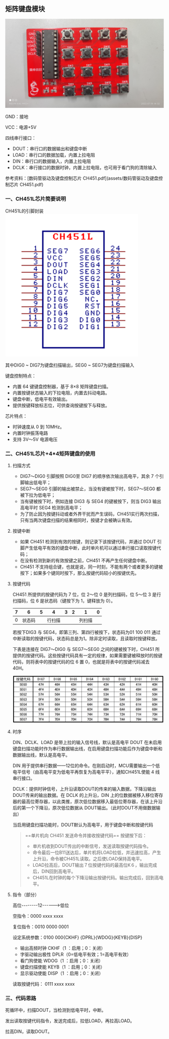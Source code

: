 ## 矩阵键盘模块

![IMG_20220719_143214](assets/IMG_20220719_143214.jpg)

GND：接地

VCC：电源+5V

四线串行接口：

- DOUT：串行口的数据输出和键盘中断
- LOAD：串行口的数据加载，内置上拉电阻
- DIN：串行口的数据输入，内置上拉电阻 
- DCLK：串行接口的数据时钟，内置上拉电阻，也可用于看门狗的清除输入

参考资料：[数码管驱动及键盘控制芯片 CH451.pdf](assets/数码管驱动及键盘控制芯片 CH451.pdf)

### 一、CH451L芯片简要说明

CH451L的引脚封装![1658216754070](assets/1658216754070.png)

其中DIG0 ~ DIG7为键盘扫描输出，SEG0 ~ SEG7为键盘扫描输入

键盘控制特点：

- 内置 64 键键盘控制器，基于 8×8 矩阵键盘扫描。 
- 内置按键状态输入的下拉电阻，内置去抖动电路。 
- 键盘中断，低电平有效输出。 
- 提供按键释放标志位，可供查询按键按下与释放。

芯片特点：

- 时钟速度从 0 到 10MHz。
- 内置时钟振荡电路
- 支持 3V～5V 电源电压

### 二、CH451L芯片+4*4矩阵键盘的使用

1. 扫描方式

   - DIG7～DIG0 引脚按照 DIG0至 DIG7 的顺序依次输出高电平，其余 7 个引脚输出低电平；
   - SEG7～SEG0 引脚的输出被禁止，当没有键被按下时，SEG7～SEG0 都被下拉为低电平；
   - 当有键被按下时，例如连接 DIG3 与 SEG4 的键被按下，则当 DIG3 输出高电平时 SEG4 检测到高电平；
   - 为了防止因为按键抖动或者外界干扰而产生误码，CH451实行两次扫描，只有当两次键盘扫描的结果相同时，按键才会被确认有效。

2. 按键中断

   - 如果 CH451 检测到有效的按键，则记录下该按键代码，并通过 DOUT 引脚产生低电平有效的键盘中断，此时单片机可以通过串行接口读取按键代码；
   - 在没有检测到新的有效按键之前，CH451 不再产生任何键盘中断。
   - CH451 不支持组合键，也就是说，同一时刻，不能有两个或者更多的键被按下；如果多个键同时按下，那么按键代码较小的按键优先。 

3. 按键代码

   CH451 所提供的按键代码为 7 位，位 2～位 0 是列扫描码，位 5～位 3 是行扫描码，位 6 是状态码（键按下为 1，键释放为 0）。

   |  7   |   6    |  5   |   4    |  3   |  2   |   1    |  0   |
   | :--: | :----: | :--: | :----: | :--: | :--: | :----: | :--: |
   |  0   | 状态码 |      | 行扫描 |      |      | 列扫描 |      |

   若按下DIG3 与 SEG4，即第三列、第四行被按下，状态码为01	100	011
   通过中断读取的按键代码，状态码总是为1。除非定时读取，且读取时按键释放。

   下表是连接在 DIG7～DIG0 与 SEG7～SEG0 之间的键被按下时，CH451 所提供的按键代码。这些按键代码具有一定的规律，如果需要键被释放时的按键代码，则将表中的按键代码的位 6 置 0，也就是将表中的按键代码减去 40H。

   ![1658220166119](assets/1658220166119.png)

4. 时序

   DIN、DCLK、LOAD 是带上拉的输入信号线，默认是高电平
   DOUT 在未启用键盘扫描功能时作为串行数据输出线，在启用键盘扫描功能后作为键盘中断和数据输出线，默认是高电平。

   DIN 用于提供串行数据——12位的命令。在刚启动时，MCU需要输出一个低电平信号（由高电平变为低电平再恢复为高电平平），通知CH451L使能 4 线串行接口。

   DCLK：提供时钟信号，上升沿读取DOUT的传来的输入数据，下降沿输出DOUT传来的输出数据。在 DCLK 的上升沿，DIN 上的位数据被移入移位寄存器的最高位寄存器，以此类推，原次低位数据移入最低位寄存器，在该上升沿后的第一个下降沿，原次低位数据从 DOUT输出。（此时DOUT不用做数据输出）

   当启用键盘扫描功能时，DOUT默认为高电平，用于键盘中断和按键代码

   >==单片机向 CH451 发送命令并接收按键代码==
   >按键按下后：
   >
   >- 单片机收到DOUT传出的中断信号，发送读取按键代码指令。
   >- 命令最后一位B11送达后，单片机将LOAD拉低，并迅速拉高，产生上升沿，命令被CH451L读取。之后使LOAD保持高电平。
   >- LOAD拉高后，DOUT输出７位按键代码的最高位K６，输出完成后，DIN回到高电平。
   >- CH451L在时钟的每个下降沿输出按键代码。输出完成后，回到高电平。

   

5. 指令（部分）

   高位--------12------>低位

   空指令：0000	xxxx	xxxx

   复位指令：0010	0000	0001

   设定系统参数：0100	000{CKHF}	{DPRL}{WDOG}{KEYB}{DISP}

   - 输出高频时钟 CKHF（1 ：启用；0：关闭）
   - 字驱动输出极性 DPLR（0=低电平有效；1=高电平有效）
   - 看门狗使能 WDOG（1 ：启用；0：关闭）
   - 键盘扫描使能 KEYB（1 ：启用；0：关闭）
   - 显示驱动使能 DISP（1 ：启用；0：关闭）

   	读取按键代码： 0111	xxxx		xxxx

### 三、代码思路



死循环中，扫描DOUT，当检测到低电平时，中断。

发出读取按键代码指令，发送完成后，拉低LOAD，再拉高LOAD。

拉高DIN，读取DOUT。





